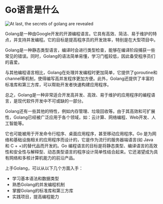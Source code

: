 # Go语言是什么

![At last, the secrets of golang are revealed](https://typora-1300715298.cos.ap-shanghai.myqcloud.com//blog20230301230835.png)

Golang是一种由Google开发的开源编程语言。它具有高效、简洁、易于维护的特点，并支持并发编程。它的目标是提高程序员的开发效率，特别是在大型项目中。

Golang是一种静态类型语言，编译时会进行类型检查，能够在编译阶段捕获一些常见的错误。同时，Golang的语法简单易懂，学习门槛较低，因此备受程序员们的喜爱。

与其他编程语言相比，Golang在处理并发编程时更加简单，它提供了goroutine和channel等机制，使得编写高并发程序更加方便。此外，Golang还提供了丰富的标准库和第三方库，可以帮助开发者快速构建应用程序。

总之，Golang是一种非常适合开发高并发、高效、易于维护的应用程序的编程语言，是现代软件开发中不可或缺的一部分。

Golang还有一些其他的特性，例如内存管理、垃圾回收等。由于其高效和可扩展性，Golang已经被广泛应用于各个领域，如：云计算、网络编程、Web开发、人工智能等。

它也可能被用于开发命令行程序、桌面应用程序，甚至移动应用程序。Go 是为网络和基础设施相关的应用程序而设计的，它是作为流行的服务器端语言(如 Java 和 C + +)的替代品而开发的。Go 编程语言的目标是将静态类型、编译语言的高效性和安全性与解释型、动态类型语言的程序设计简单性结合起来。它还渴望成为具有网络和多核计算机能力的前沿产品。

上手Golang，可以从以下几个方面入手：

- 学习基本语法和数据类型
- 熟悉Golang的并发编程机制
- 掌握Golang的标准库和第三方库
- 实践项目，提高编程能力

